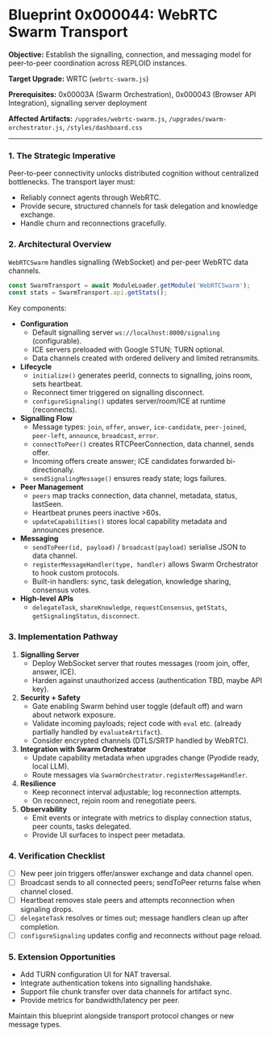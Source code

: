 # Blueprint 0x000044: WebRTC Swarm Transport

**Objective:** Establish the signalling, connection, and messaging model for peer-to-peer coordination across REPLOID instances.

**Target Upgrade:** WRTC (`webrtc-swarm.js`)

**Prerequisites:** 0x00003A (Swarm Orchestration), 0x000043 (Browser API Integration), signalling server deployment

**Affected Artifacts:** `/upgrades/webrtc-swarm.js`, `/upgrades/swarm-orchestrator.js`, `/styles/dashboard.css`

---

### 1. The Strategic Imperative
Peer-to-peer connectivity unlocks distributed cognition without centralized bottlenecks. The transport layer must:
- Reliably connect agents through WebRTC.
- Provide secure, structured channels for task delegation and knowledge exchange.
- Handle churn and reconnections gracefully.

### 2. Architectural Overview
`WebRTCSwarm` handles signalling (WebSocket) and per-peer WebRTC data channels.

```javascript
const SwarmTransport = await ModuleLoader.getModule('WebRTCSwarm');
const stats = SwarmTransport.api.getStats();
```

Key components:
- **Configuration**
  - Default signalling server `ws://localhost:8000/signaling` (configurable).
  - ICE servers preloaded with Google STUN; TURN optional.
  - Data channels created with ordered delivery and limited retransmits.
- **Lifecycle**
  - `initialize()` generates peerId, connects to signalling, joins room, sets heartbeat.
  - Reconnect timer triggered on signalling disconnect.
  - `configureSignaling()` updates server/room/ICE at runtime (reconnects).
- **Signalling Flow**
  - Message types: `join`, `offer`, `answer`, `ice-candidate`, `peer-joined`, `peer-left`, `announce`, `broadcast`, `error`.
  - `connectToPeer()` creates RTCPeerConnection, data channel, sends offer.
  - Incoming offers create answer; ICE candidates forwarded bi-directionally.
  - `sendSignalingMessage()` ensures ready state; logs failures.
- **Peer Management**
  - `peers` map tracks connection, data channel, metadata, status, lastSeen.
  - Heartbeat prunes peers inactive >60s.
  - `updateCapabilities()` stores local capability metadata and announces presence.
- **Messaging**
  - `sendToPeer(id, payload)` / `broadcast(payload)` serialise JSON to data channel.
  - `registerMessageHandler(type, handler)` allows Swarm Orchestrator to hook custom protocols.
  - Built-in handlers: sync, task delegation, knowledge sharing, consensus votes.
- **High-level APIs**
  - `delegateTask`, `shareKnowledge`, `requestConsensus`, `getStats`, `getSignalingStatus`, `disconnect`.

### 3. Implementation Pathway
1. **Signalling Server**
   - Deploy WebSocket server that routes messages (room join, offer, answer, ICE).
   - Harden against unauthorized access (authentication TBD, maybe API key).
2. **Security + Safety**
   - Gate enabling Swarm behind user toggle (default off) and warn about network exposure.
   - Validate incoming payloads; reject code with `eval` etc. (already partially handled by `evaluateArtifact`).
   - Consider encrypted channels (DTLS/SRTP handled by WebRTC).
3. **Integration with Swarm Orchestrator**
   - Update capability metadata when upgrades change (Pyodide ready, local LLM).
   - Route messages via `SwarmOrchestrator.registerMessageHandler`.
4. **Resilience**
   - Keep reconnect interval adjustable; log reconnection attempts.
   - On reconnect, rejoin room and renegotiate peers.
5. **Observability**
   - Emit events or integrate with metrics to display connection status, peer counts, tasks delegated.
   - Provide UI surfaces to inspect peer metadata.

### 4. Verification Checklist
- [ ] New peer join triggers offer/answer exchange and data channel open.
- [ ] Broadcast sends to all connected peers; sendToPeer returns false when channel closed.
- [ ] Heartbeat removes stale peers and attempts reconnection when signaling drops.
- [ ] `delegateTask` resolves or times out; message handlers clean up after completion.
- [ ] `configureSignaling` updates config and reconnects without page reload.

### 5. Extension Opportunities
- Add TURN configuration UI for NAT traversal.
- Integrate authentication tokens into signalling handshake.
- Support file chunk transfer over data channels for artifact sync.
- Provide metrics for bandwidth/latency per peer.

Maintain this blueprint alongside transport protocol changes or new message types.
